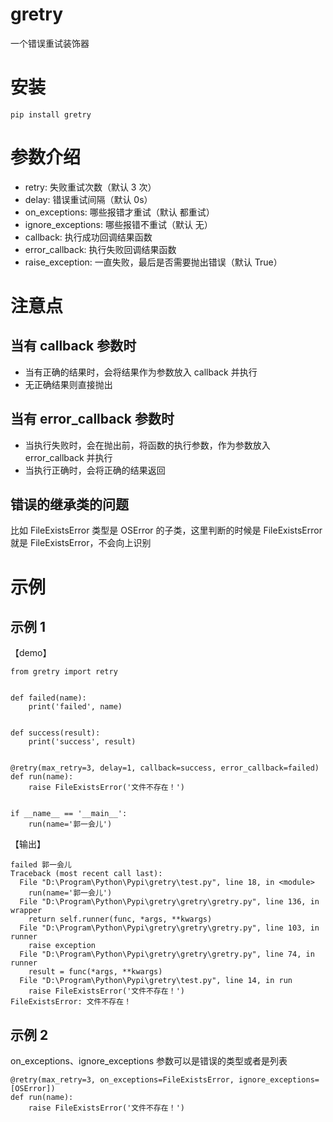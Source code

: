 # gretry

一个错误重试装饰器

# 安装

```
pip install gretry
```

# 参数介绍

- retry: 失败重试次数（默认 3 次）
- delay: 错误重试间隔（默认 0s）
- on_exceptions: 哪些报错才重试（默认 都重试）
- ignore_exceptions: 哪些报错不重试（默认 无）
- callback: 执行成功回调结果函数
- error_callback: 执行失败回调结果函数
- raise_exception: 一直失败，最后是否需要抛出错误（默认 True）

# 注意点

## 当有 callback 参数时

- 当有正确的结果时，会将结果作为参数放入 callback 并执行
- 无正确结果则直接抛出

## 当有 error_callback 参数时

- 当执行失败时，会在抛出前，将函数的执行参数，作为参数放入 error_callback 并执行
- 当执行正确时，会将正确的结果返回

## 错误的继承类的问题

比如 FileExistsError 类型是 OSError 的子类，这里判断的时候是 FileExistsError 就是 FileExistsError，不会向上识别

# 示例

## 示例 1

【demo】

```
from gretry import retry


def failed(name):
    print('failed', name)


def success(result):
    print('success', result)


@retry(max_retry=3, delay=1, callback=success, error_callback=failed)
def run(name):
    raise FileExistsError('文件不存在！')


if __name__ == '__main__':
    run(name='郭一会儿')

```

【输出】

```
failed 郭一会儿
Traceback (most recent call last):
  File "D:\Program\Python\Pypi\gretry\test.py", line 18, in <module>
    run(name='郭一会儿')
  File "D:\Program\Python\Pypi\gretry\gretry\gretry.py", line 136, in wrapper
    return self.runner(func, *args, **kwargs)
  File "D:\Program\Python\Pypi\gretry\gretry\gretry.py", line 103, in runner
    raise exception
  File "D:\Program\Python\Pypi\gretry\gretry\gretry.py", line 74, in runner
    result = func(*args, **kwargs)
  File "D:\Program\Python\Pypi\gretry\test.py", line 14, in run
    raise FileExistsError('文件不存在！')
FileExistsError: 文件不存在！
```

## 示例 2

on_exceptions、ignore_exceptions 参数可以是错误的类型或者是列表

```
@retry(max_retry=3, on_exceptions=FileExistsError, ignore_exceptions=[OSError])
def run(name):
    raise FileExistsError('文件不存在！')
```